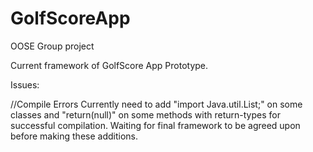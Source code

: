 # GolfScoreApp
OOSE Group project

Current framework of GolfScore App Prototype.

Issues:

//Compile Errors
Currently need to add "import Java.util.List;" on some classes and "return(null)" 
on some methods with return-types for successful compilation. Waiting for final 
framework to be agreed upon before making these additions.
